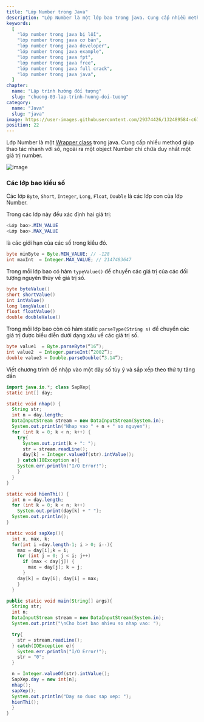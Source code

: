 ```yaml
---
title: "Lớp Number trong Java"
description: "Lớp Number là một lớp bao trong java. Cung cấp nhiều method giúp thao tác nhanh với số, ngoài ra một object Number chỉ chứa duy nhất một giá trị number."
keywords:
  [
    "lớp number trong java bị lỗi",
    "lớp number trong java cơ bản",
    "lớp number trong java developer",
    "lớp number trong java example",
    "lớp number trong java fpt",
    "lớp number trong java free",
    "lớp number trong java full crack",
    "lớp number trong java java",
  ]
chapter:
  name: "Lập trình hướng đối tượng"
  slug: "chuong-03-lap-trinh-huong-doi-tuong"
category:
  name: "Java"
  slug: "java"
image: https://user-images.githubusercontent.com/29374426/132489584-c670b65c-7c28-497e-bca3-f3e8b49215ee.png
position: 22
---
```


Lớp Number là một [Wrapper class](/bai-viet/java/lop-wrapper-trong-java) trong java. Cung cấp nhiều method giúp thao tác nhanh với số, ngoài ra một object Number chỉ chứa duy nhất một giá trị number.

![image](https://user-images.githubusercontent.com/29374426/132489584-c670b65c-7c28-497e-bca3-f3e8b49215ee.png)

### Các lớp bao kiểu số

Các lớp `Byte`, `Short`, `Integer`, `Long`, `Float`, `Double` là các lớp con của lớp Number.

Trong các lớp này đều xác định hai giá trị:

```java
<Lớp bao>.MIN_VALUE
<Lớp bao>.MAX_VALUE
```

là các giới hạn của các số trong kiểu đó.

<content-example />

```java
byte minByte = Byte.MIN_VALUE; // -128
int maxInt  = Integer.MAX_VALUE; // 2147483647
```

Trong mỗi lớp bao có hàm `typeValue()` để chuyển các giá trị của các đối tượng nguyên thủy về giá trị số.

<content-example />

```java
byte byteValue()
short shortValue()
int intValue()
long longValue()
float floatValue()
double doubleValue()
```

Trong mỗi lớp bao còn có hàm static `parseType(String s)` để chuyển các giá trị được biểu diễn dưới dạng xâu về các giá trị số.

<content-example />

```java
byte value1  = Byte.parseByte(“16”);
int value2	= Integer.parseInt(“2002”);
double value3 = Double.parseDouble(“3.14”);
```

<div class="example">Viết chương trình để nhập vào một dãy số tùy ý và sắp xếp theo thứ tự tăng dần</div>

```java
import java.io.*; class SapXep{
static int[] day;

static void nhap() {
  String str;
  int n = day.length;
  DataInputStream stream = new DataInputStream(System.in);
  System.out.println("Nhap vao " + n + " so nguyen");
  for (int k = 0; k < n; k++) {
    try{
      System.out.print(k + ": ");
      str = stream.readLine();
      day[k] = Integer.valueOf(str).intValue();
    } catch(IOException e){
    System.err.println("I/O Error!");
    }
  }
}

static void hienThi() {
  int n = day.length;
  for (int k = 0; k < n; k++)
    System.out.print(day[k] + " ");
  System.out.println();
}

static void sapXep(){
  int x, max, k;
  for(int i =day.length-1; i > 0; i--){
    max = day[i];k = i;
    for (int j = 0; j < i; j++)
      if (max < day[j]) {
        max = day[j]; k = j;
      }
    day[k] = day[i]; day[i] = max;
    }
  }

public static void main(String[] args){
  String str;
  int n;
  DataInputStream stream = new DataInputStream(System.in);
  System.out.print("\nCho biet bao nhieu so nhap vao: ");

  try{
    str = stream.readLine();
  } catch(IOException e){
    System.err.println("I/O Error!");
    str = "0";
  }

  n = Integer.valueOf(str).intValue();
  SapXep.day = new int[n];
  nhap();
  sapXep();
  System.out.println("Day so duoc sap xep: ");
  hienThi();
  }
}
```
